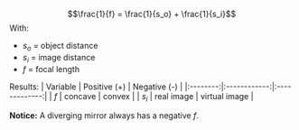 $$\frac{1}{f} = \frac{1}{s_o} + \frac{1}{s_i}$$
With:
- $s_o$ = object distance
- $s_i$ = image distance
- $f$ = focal length

Results:
| Variable | Positive (+) | Negative (-)  |
|:--------:|:------------:|:-------------:|
|   $f$    |   concave    |    convex     |
|  $s_i$   |  real image  | virtual image |

**Notice:** A diverging mirror always has a negative $f$. 